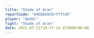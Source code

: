 ```yaml
---
title: "Shade of Aran"
reportCode: "A46Q8G9CDrYTftdK"
player: "Amdal"
fight: "Shade of Aran"
date: 2021-07-11T18:57:14.471000+00:00
---
```

